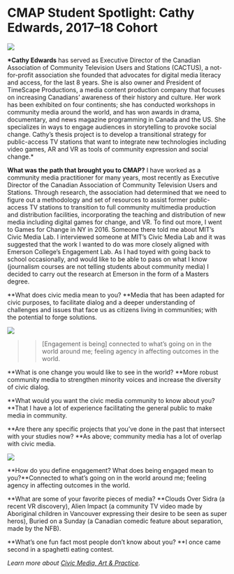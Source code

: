 # CMAP Student Spotlight: Cathy Edwards, 2017–18 Cohort

![](https://res.cloudinary.com/engagement-lab-home/image/upload/v1/homepage-2.0/news/medium/1_UbVJkOJDBnoDuQQbUqJG7A.jpeg)

**\*Cathy Edwards** has served as Executive Director of the Canadian Association of Community Television Users and Stations (CACTUS), a not-for-profit association she founded that advocates for digital media literacy and access, for the last 8 years. She is also owner and President of TimeScape Productions, a media content production company that focuses on increasing Canadians’ awareness of their history and culture. Her work has been exhibited on four continents; she has conducted workshops in community media around the world, and has won awards in drama, documentary, and news magazine programming in Canada and the US. She specializes in ways to engage audiences in storytelling to provoke social change. Cathy’s thesis project is to develop a transitional strategy for public-access TV stations that want to integrate new technologies including video games, AR and VR as tools of community expression and social change.\*

**What was the path that brought you to CMAP?**
I have worked as a community media practitioner for many years, most recently as Executive Director of the Canadian Association of Community Television Users and Stations. Through research, the association had determined that we need to figure out a methodology and set of resources to assist former public-access TV stations to transition to full community multimedia production and distribution facilities, incorporating the teaching and distribution of new media including digital games for change, and VR. To find out more, I went to Games for Change in NY in 2016. Someone there told me about MIT’s Civic Media Lab. I interviewed someone at MIT’s Civic Media Lab and it was suggested that the work I wanted to do was more closely aligned with Emerson College’s Engagement Lab. As I had toyed with going back to school occasionally, and would like to be able to pass on what I know (journalism courses are not telling students about community media) I decided to carry out the research at Emerson in the form of a Masters degree.

**What does civic media mean to you?
**Media that has been adapted for civic purposes, to facilitate dialog and a deeper understanding of challenges and issues that face us as citizens living in communities; with the potential to forge solutions.

![](https://res.cloudinary.com/engagement-lab-home/image/upload/v1/homepage-2.0/news/medium/1_dvJrAl3s1QRka5dyQwieqA.jpeg)

> > [Engagement is being] connected to what’s going on in the world around me; feeling agency in affecting outcomes in the world.

**What is one change you would like to see in the world?
**More robust community media to strengthen minority voices and increase the diversity of civic dialog.

**What would you want the civic media community to know about you?
**That I have a lot of experience facilitating the general public to make media in community.

**Are there any specific projects that you’ve done in the past that intersect with your studies now?
**As above; community media has a lot of overlap with civic media.

![](https://res.cloudinary.com/engagement-lab-home/image/upload/v1/homepage-2.0/news/medium/1_8Na0fdmCkiCv3FhfshY7Dg.jpeg)

**How do you define engagement? What does being engaged mean to you?**Connected to what’s going on in the world around me; feeling agency in affecting outcomes in the world.

**What are some of your favorite pieces of media?
**Clouds Over Sidra (a recent VR discovery), Alien Impact (a community TV video made by Aboriginal children in Vancouver expressing their desire to be seen as super heros), Buried on a Sunday (a Canadian comedic feature about separation, made by the NFB).

**What’s one fun fact most people don’t know about you?
**I once came second in a spaghetti eating contest.

_Learn more about [Civic Media, Art & Practice](https://elab.emerson.edu/cmap)._
